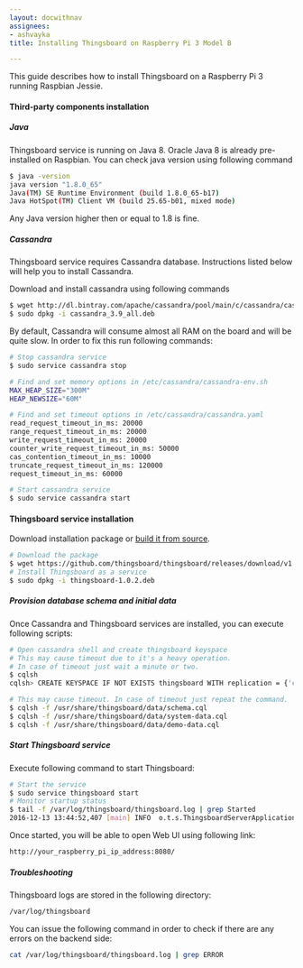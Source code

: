 ```yaml
---
layout: docwithnav
assignees:
- ashvayka
title: Installing Thingsboard on Raspberry Pi 3 Model B

---
```


This guide describes how to install Thingsboard on a Raspberry Pi 3 running Raspbian Jessie.

#### Third-party components installation

##### Java

Thingsboard service is running on Java 8. Oracle Java 8 is already pre-installed on Raspbian. 
You can check java version using following command

```bash
$ java -version
java version "1.8.0_65"
Java(TM) SE Runtime Environment (build 1.8.0_65-b17)
Java HotSpot(TM) Client VM (build 25.65-b01, mixed mode)
```

Any Java version higher then or equal to 1.8 is fine. 

##### Cassandra

Thingsboard service requires Cassandra database.
Instructions listed below will help you to install Cassandra.

Download and install cassandra using following commands

```bash
$ wget http://dl.bintray.com/apache/cassandra/pool/main/c/cassandra/cassandra_3.9_all.deb
$ sudo dpkg -i cassandra_3.9_all.deb
```

By default, Cassandra will consume almost all RAM on the board and will be quite slow. 
In order to fix this run following commands:

```bash
# Stop cassandra service
$ sudo service cassandra stop

# Find and set memory options in /etc/cassandra/cassandra-env.sh
MAX_HEAP_SIZE="300M"
HEAP_NEWSIZE="60M"

# Find and set timeout options in /etc/cassandra/cassandra.yaml
read_request_timeout_in_ms: 20000
range_request_timeout_in_ms: 20000
write_request_timeout_in_ms: 20000
counter_write_request_timeout_in_ms: 50000
cas_contention_timeout_in_ms: 10000
truncate_request_timeout_in_ms: 120000
request_timeout_in_ms: 60000

# Start cassandra service
$ sudo service cassandra start
```

#### Thingsboard service installation

Download installation package or [build it from source](/docs/user-guide/install/building-from-source).

```bash
# Download the package
$ wget https://github.com/thingsboard/thingsboard/releases/download/v1.0.2/thingsboard-1.0.2.deb
# Install Thingsboard as a service
$ sudo dpkg -i thingsboard-1.0.2.deb
```

##### Provision database schema and initial data

Once Cassandra and Thingsboard services are installed, you can execute following scripts:

```bash
# Open cassandra shell and create thingsboard keyspace
# This may cause timeout due to it's a heavy operation. 
# In case of timeout just wait a minute or two.
$ cqlsh
cqlsh> CREATE KEYSPACE IF NOT EXISTS thingsboard WITH replication = {'class' : 'SimpleStrategy', 'replication_factor' : 1};

# This may cause timeout. In case of timeout just repeat the command.
$ cqlsh -f /usr/share/thingsboard/data/schema.cql
$ cqlsh -f /usr/share/thingsboard/data/system-data.cql
$ cqlsh -f /usr/share/thingsboard/data/demo-data.cql
```

##### Start Thingsboard service

Execute following command to start Thingsboard:

```bash
# Start the service
$ sudo service thingsboard start
# Monitor startup status
$ tail -f /var/log/thingsboard/thingsboard.log | grep Started
2016-12-13 13:44:52,407 [main] INFO  o.t.s.ThingsboardServerApplication - Started ThingsboardServerApplication in 113.64 seconds (JVM running for 118.624)
```
 
Once started, you will be able to open Web UI using following link:

```bash
http://your_raspberry_pi_ip_address:8080/
```

##### Troubleshooting

Thingsboard logs are stored in the following directory:
 
```bash
/var/log/thingsboard
```

You can issue the following command in order to check if there are any errors on the backend side:
 
```bash
cat /var/log/thingsboard/thingsboard.log | grep ERROR
```
